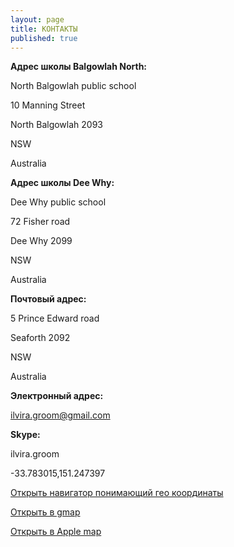 ```yaml
---
layout: page
title: КОНТАКТЫ
published: true
---
```

**Адрес школы Balgowlah North:**

North Balgowlah public school

10 Manning Street

North Balgowlah 2093

NSW

Australia



**Адрес школы Dee Why:**

Dee Why public school

72 Fisher road

Dee Why 2099

NSW

Australia



**Почтовый адрес:**

5 Prince Edward road

Seaforth 2092

NSW

Australia



**Электронный адрес:**

ilvira.groom@gmail.com



**Skype:**

ilvira.groom



-33.783015,151.247397


[Открыть навигатор понимающий гео координаты](geo:-33.783015,151.247397)


[Открыть в gmap](http://maps.google.com/?q=-33.783015,151.247397)


[Открыть в Apple map](http://maps.apple.com/?daddr=-33.783015,151.247397)
